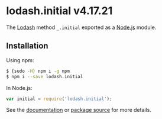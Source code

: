 # lodash.initial v4.17.21

The [Lodash](https://lodash.com/) method `_.initial` exported as a [Node.js](https://nodejs.org/) module.

## Installation

Using npm:
```bash
$ {sudo -H} npm i -g npm
$ npm i --save lodash.initial
```

In Node.js:
```js
var initial = require('lodash.initial');
```

See the [documentation](https://lodash.com/docs#initial) or [package source](https://github.com/lodash/lodash/blob/4.17.21-npm-packages/lodash.initial) for more details.
